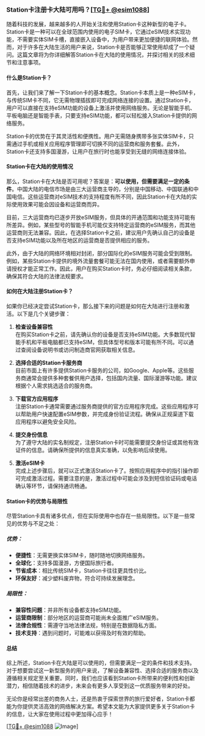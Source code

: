 ### Station卡注册卡大陆可用吗？[[TG💪+ @esim1088](https://t.me/s/esim1088)]

随着科技的发展，越来越多的人开始关注和使用Station卡这种新型的电子卡。Station卡是一种可以在全球范围内使用的电子SIM卡，它通过eSIM技术实现功能，不需要实体SIM卡槽，直接嵌入设备中，为用户带来更加便捷的联网体验。然而，对于许多在大陆生活的用户来说，Station卡是否能够正常使用却成了一个疑问。这篇文章将为你详细解答Station卡在大陆的使用情况，并探讨相关的技术细节和注意事项。

#### 什么是Station卡？

首先，让我们来了解一下Station卡的基本概念。Station卡本质上是一种eSIM卡，与传统SIM卡不同，它无需物理插拔即可完成网络连接的设置。通过Station卡，用户可以直接在支持eSIM功能的设备上激活并使用网络服务。无论是智能手机、平板电脑还是智能手表，只要支持eSIM功能，都可以轻松接入Station卡提供的网络服务。

Station卡的优势在于其灵活性和便携性。用户无需随身携带多张实体SIM卡，只需通过手机或相关应用程序管理即可切换不同的运营商和服务套餐。此外，Station卡还支持多国漫游，让用户在旅行时也能享受到无缝的网络连接体验。

#### Station卡在大陆的使用情况

那么，Station卡在大陆是否可用呢？答案是：**可以使用，但需要满足一定的条件**。中国大陆的电信市场是由三大运营商主导的，分别是中国移动、中国联通和中国电信。这些运营商对eSIM技术的支持程度有所不同，因此Station卡在大陆的实际使用效果可能会因设备和运营商而异。

目前，三大运营商均已逐步开放eSIM服务，但具体的开通范围和功能支持可能有所差异。例如，某些型号的智能手机可能仅支持特定运营商的eSIM服务，而其他运营商则无法兼容。因此，在选择Station卡之前，建议用户先确认自己的设备是否支持eSIM功能以及所在地区的运营商是否提供相应的服务。

此外，由于大陆的网络环境相对封闭，部分国际化的eSIM服务可能会受到限制。例如，某些Station卡提供的境外流量套餐可能无法在国内使用，或者需要额外申请授权才能正常工作。因此，用户在购买Station卡时，务必仔细阅读相关条款，确保其符合大陆的法律法规要求。

#### 如何在大陆注册Station卡？

如果你已经决定尝试Station卡，那么接下来的问题是如何在大陆进行注册和激活。以下是几个关键步骤：

1. **检查设备兼容性**  
   在购买Station卡之前，请先确认你的设备是否支持eSIM功能。大多数现代智能手机和平板电脑都已支持eSIM，但具体型号和版本可能有所不同。可以通过查阅设备说明书或访问制造商官网获取相关信息。

2. **选择合适的Station卡服务商**  
   目前市面上有许多提供Station卡服务的公司，如Google、Apple等。这些服务商通常会提供多种套餐供用户选择，包括国内流量、国际漫游等功能。建议根据个人需求挑选适合的服务商。

3. **下载官方应用程序**  
   注册Station卡通常需要通过服务商提供的官方应用程序完成。这些应用程序可以帮助用户快速配置eSIM参数，并完成身份验证流程。确保从正规渠道下载应用程序以避免安全风险。

4. **提交身份信息**  
   为了遵守大陆的实名制规定，注册Station卡时可能需要提交身份证或其他有效证件的信息。请确保所提供的信息真实准确，以免影响后续使用。

5. **激活eSIM卡**  
   完成上述步骤后，就可以正式激活Station卡了。按照应用程序中的指引操作即可完成激活过程。需要注意的是，激活过程中可能会涉及到短信验证码或电话确认等环节，请保持通讯畅通。

#### Station卡的优势与局限性

尽管Station卡具有诸多优点，但在实际使用中也存在一些局限性。以下是一些常见的优势与不足之处：

##### 优势：
- **便捷性**：无需更换实体SIM卡，随时随地切换网络服务。
- **全球化**：支持多国漫游，方便国际旅行者。
- **节省成本**：相比传统SIM卡，Station卡往往更具性价比。
- **环保友好**：减少塑料废弃物，符合可持续发展理念。

##### 局限性：
- **兼容性问题**：并非所有设备都支持eSIM功能。
- **运营商限制**：部分地区的运营商可能尚未全面推广eSIM服务。
- **法律合规性**：需遵守当地法律法规，特别是在数据隐私方面。
- **技术支持**：遇到问题时，可能难以获得及时有效的帮助。

#### 总结

综上所述，Station卡在大陆是可以使用的，但需要满足一定的条件和技术支持。对于想要尝试这一新型服务的用户来说，了解设备兼容性、选择合适的服务商以及遵循相关规定至关重要。同时，我们也应该看到Station卡所带来的便利性和创新潜力，相信随着技术的进步，未来会有更多人享受到这一优质服务带来的好处。

无论你是经常出差的商务人士，还是热衷于探索世界的旅行爱好者，Station卡都能为你提供灵活高效的网络解决方案。希望本文能为大家提供更多关于Station卡的信息，让大家在使用过程中更加得心应手！

[[TG💪+ @esim1088](https://t.me/s/esim1088) ![Image](https://i.postimg.cc/4NQfJmqS/Snipaste-2025-05-13-00-14-12.png)]